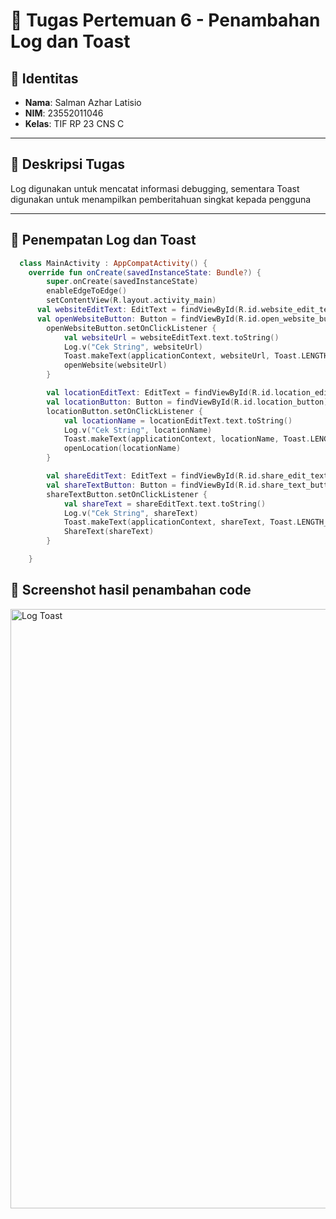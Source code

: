 # 📱 Tugas Pertemuan 6 - Penambahan Log dan Toast

## 👤 Identitas 
- **Nama**: Salman Azhar Latisio  
- **NIM**: 23552011046  
- **Kelas**: TIF RP 23 CNS C  

---

## 📌 Deskripsi Tugas
Log digunakan untuk mencatat informasi debugging, sementara Toast digunakan untuk menampilkan pemberitahuan singkat kepada pengguna

---
## 🧩 Penempatan Log dan Toast

```kotlin
  class MainActivity : AppCompatActivity() {
    override fun onCreate(savedInstanceState: Bundle?) {
        super.onCreate(savedInstanceState)
        enableEdgeToEdge()
        setContentView(R.layout.activity_main)
      val websiteEditText: EditText = findViewById(R.id.website_edit_text)
      val openWebsiteButton: Button = findViewById(R.id.open_website_button)
        openWebsiteButton.setOnClickListener {
            val websiteUrl = websiteEditText.text.toString()
            Log.v("Cek String", websiteUrl)
            Toast.makeText(applicationContext, websiteUrl, Toast.LENGTH_SHORT).show()
            openWebsite(websiteUrl)
        }

        val locationEditText: EditText = findViewById(R.id.location_edit_text)
        val locationButton: Button = findViewById(R.id.location_button)
        locationButton.setOnClickListener {
            val locationName = locationEditText.text.toString()
            Log.v("Cek String", locationName)
            Toast.makeText(applicationContext, locationName, Toast.LENGTH_SHORT).show()
            openLocation(locationName)
        }

        val shareEditText: EditText = findViewById(R.id.share_edit_text)
        val shareTextButton: Button = findViewById(R.id.share_text_button)
        shareTextButton.setOnClickListener {
            val shareText = shareEditText.text.toString()
            Log.v("Cek String", shareText)
            Toast.makeText(applicationContext, shareText, Toast.LENGTH_SHORT).show()
            ShareText(shareText)
        }

    }
```
## 📸 Screenshot hasil penambahan code
<img width="959" alt="Log   Toast" src="https://github.com/user-attachments/assets/5b8737e7-889e-42b5-9a84-59051cd8436b" />

